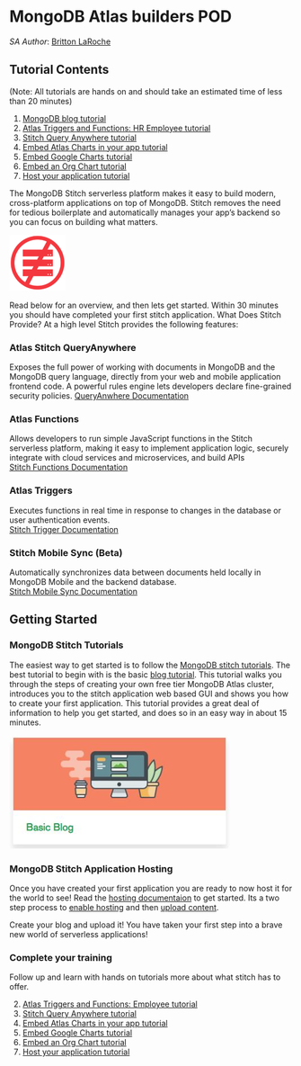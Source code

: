 # MongoDB Atlas builders POD

_SA Author_: [Britton LaRoche](mailto:britton.laroche@mongodb.com)   

## Tutorial Contents 
(Note: All tutorials are hands on and should take an estimated time of less than 20 minutes)
1. [MongoDB blog tutorial](blog)
2. [Atlas Triggers and Functions: HR Employee tutorial](employee)
3. [Stitch Query Anywhere tutorial](rest)
4. [Embed Atlas Charts in your app tutorial](charts)
5. [Embed Google Charts tutorial](charts-google) 
6. [Embed an Org Chart tutorial](charts-org) 
7. [Host your application tutorial](hosting) 

The MongoDB Stitch serverless platform makes it easy to build modern, cross-platform applications on top of MongoDB. Stitch removes the need for tedious boilerplate and automatically manages your app’s backend so you can focus on building what matters.

![Serverless](img/serverless100.png "Serverless")


Read below for an overview, and then lets get started. Within 30 minutes you should have completed your first stitch application. What Does Stitch Provide? At a high level Stitch provides the following features:

### Atlas Stitch QueryAnywhere

Exposes the full power of working with documents in MongoDB and the MongoDB query language, directly from your web and mobile application frontend code. A powerful rules engine lets developers declare fine-grained security policies. 
  [QueryAnwhere Documentation](https://docs.mongodb.com/stitch/getting-started/configure-rules-based-access-to-mongodb/)


### Atlas Functions

Allows developers to run simple JavaScript functions in the Stitch serverless platform, making it easy to implement application logic, securely integrate with cloud services and microservices, and build APIs  
  [Stitch Functions Documentation](https://docs.mongodb.com/stitch/functions/)

### Atlas Triggers

Executes functions in real time in response to changes in the database or user authentication events.  
  [Stitch Trigger Documentation](https://docs.mongodb.com/stitch/triggers/)

### Stitch Mobile Sync (Beta)

Automatically synchronizes data between documents held locally in MongoDB Mobile and the backend database.  
  [Stitch Mobile Sync Documentation](https://docs.mongodb.com/stitch/mongodb/mobile-overview/)

## Getting Started

### MongoDB Stitch Tutorials
The easiest way to get started is to follow the [MongoDB stitch tutorials](https://docs.mongodb.com/stitch/tutorials/). The best tutorial to begin with is the basic [blog tutorial](https://docs.mongodb.com/stitch/tutorials/blog-overview/). This tutorial walks you through the steps of creating your own free tier MongoDB Atlas cluster, introduces you to the stitch application web based GUI and shows you how to create your first application.  This tutorial provides a great deal of information to help you get started, and does so in an easy way in about 15 minutes.

[![blog](img/basicblog.png "blog")](https://docs.mongodb.com/stitch/tutorials/build-blog/)

### MongoDB Stitch Application Hosting
Once you have created your first application you are ready to now host it for the world to see! Read the [hosting documentaion](https://docs.mongodb.com/stitch/hosting/) to get started. Its a two step process to [enable hosting](https://docs.mongodb.com/stitch/hosting/enable-hosting/) and then [upload content](https://docs.mongodb.com/stitch/hosting/upload-content-to-stitch/). 

Create your blog and upload it!  You have taken your first step into a brave new world of serverless applications!

### Complete your training

Follow up and learn with hands on tutorials more about what stitch has to offer.   

2. [Atlas Triggers and Functions: Employee tutorial](https://github.com/brittonlaroche/MongoDB-Demos/edit/master/Stitch/employee/)
3. [Stitch Query Anywhere tutorial](https://github.com/brittonlaroche/MongoDB-Demos/edit/master/Stitch/rest)
4. [Embed Atlas Charts in your app tutorial](https://github.com/brittonlaroche/MongoDB-Demos/edit/master/Stitch/charts)
5. [Embed Google Charts tutorial](https://github.com/brittonlaroche/MongoDB-Demos/edit/master/Stitch/charts-google) 
6. [Embed an Org Chart tutorial](https://github.com/brittonlaroche/MongoDB-Demos/edit/master/Stitch/charts-google) 
7. [Host your application tutorial](https://github.com/brittonlaroche/MongoDB-Demos/edit/master/Stitch/hosting) 

